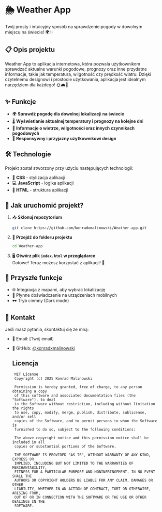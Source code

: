 # 🌦️ Weather App
Twój prosty i intuicyjny sposób na sprawdzenie pogody w dowolnym miejscu na świecie! 🌍✨

## 📋 Opis projektu

Weather App to aplikacja internetowa, która pozwala użytkownikom sprawdzać aktualne warunki pogodowe, prognozy oraz inne przydatne informacje, takie jak temperatura, wilgotność czy prędkość wiatru. Dzięki czytelnemu designowi i prostocie użytkowania, aplikacja jest idealnym narzędziem dla każdego! 🌞🌧️🌈

## ✨ Funkcje

- 🌍 **Sprawdź pogodę dla dowolnej lokalizacji na świecie**  
- 🌡️ **Wyświetlanie aktualnej temperatury i prognozy na kolejne dni**  
- 💨 **Informacje o wietrze, wilgotności oraz innych czynnikach pogodowych**  
- 🎨 **Responsywny i przyjazny użytkownikowi design**

## 🛠️ Technologie

Projekt został stworzony przy użyciu następujących technologii:

- 🎨 **CSS** - stylizacja aplikacji  
- 💻 **JavaScript** - logika aplikacji  
- 📄 **HTML** - struktura aplikacji  

## 🌟 Jak uruchomić projekt?

1. 📥 **Sklonuj repozytorium**  
   ```bash
   git clone https://github.com/konradxmalinowski/Weather-app.git
   ```
2. 📂 **Przejdź do folderu projektu**  
   ```bash
   cd Weather-app
   ```
3. 🖥️ **Otwórz plik `index.html` w przeglądarce**  
   Gotowe! Teraz możesz korzystać z aplikacji! 🎉

## 🚀 Przyszłe funkcje

- 🌐 Integracja z mapami, aby wybrać lokalizację  
- 📱 Płynne doświadczenie na urządzeniach mobilnych  
- 🕶️ Tryb ciemny (Dark mode)  



## 📧 Kontakt

Jeśli masz pytania, skontaktuj się ze mną:

- 📧 Email: [Twój email]  
- 🐙 GitHub: [@konradxmalinowski](https://github.com/konradxmalinowski)

  ## Licencja
  ```
   MIT License
   Copyright (c) 2025 Konrad Malinowski
   
   Permission is hereby granted, free of charge, to any person obtaining a copy
   of this software and associated documentation files (the "Software"), to deal
   in the Software without restriction, including without limitation the rights
   to use, copy, modify, merge, publish, distribute, sublicense, and/or sell
   copies of the Software, and to permit persons to whom the Software is
   furnished to do so, subject to the following conditions:
   
   The above copyright notice and this permission notice shall be included in all
   copies or substantial portions of the Software.
   
   THE SOFTWARE IS PROVIDED "AS IS", WITHOUT WARRANTY OF ANY KIND, EXPRESS OR
   IMPLIED, INCLUDING BUT NOT LIMITED TO THE WARRANTIES OF MERCHANTABILITY,
   FITNESS FOR A PARTICULAR PURPOSE AND NONINFRINGEMENT. IN NO EVENT SHALL THE
   AUTHORS OR COPYRIGHT HOLDERS BE LIABLE FOR ANY CLAIM, DAMAGES OR OTHER
   LIABILITY, WHETHER IN AN ACTION OF CONTRACT, TORT OR OTHERWISE, ARISING FROM,
   OUT OF OR IN CONNECTION WITH THE SOFTWARE OR THE USE OR OTHER DEALINGS IN THE
   SOFTWARE.
```
